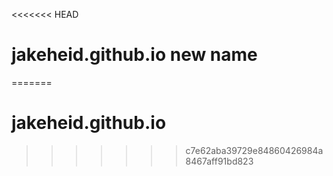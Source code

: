 <<<<<<< HEAD
# jakeheid.github.io new name
=======
# jakeheid.github.io
>>>>>>> c7e62aba39729e84860426984a8467aff91bd823
